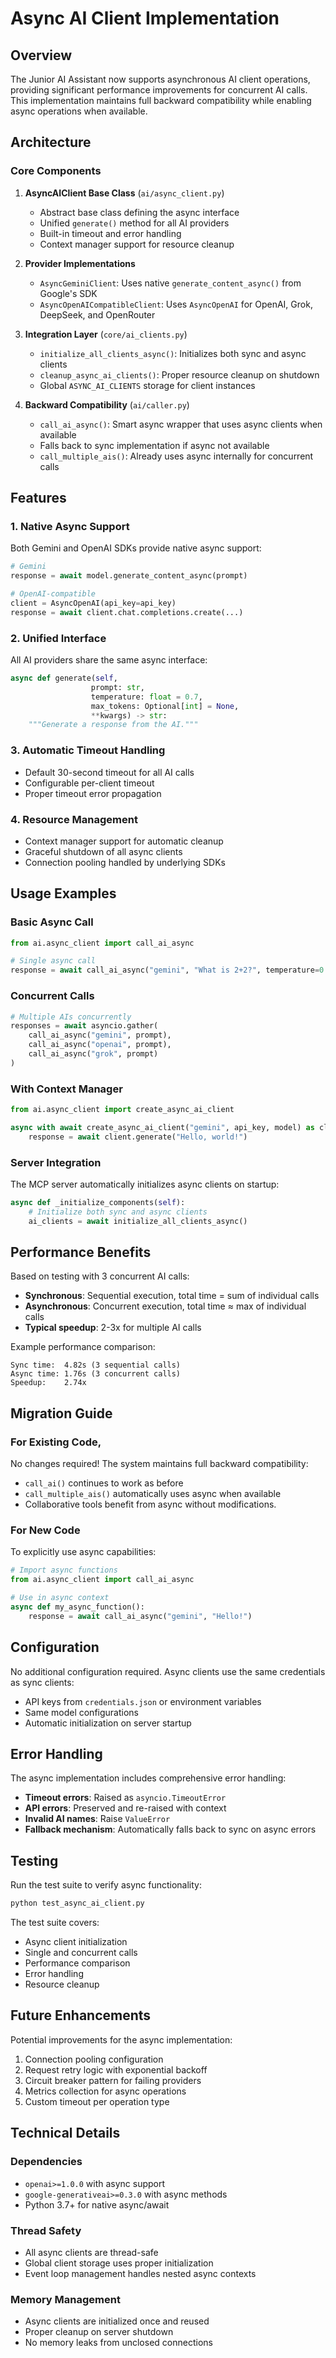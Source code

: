 # Async AI Client Implementation

## Overview

The Junior AI Assistant now supports asynchronous AI client operations, providing significant performance improvements for concurrent AI calls. This implementation maintains full backward compatibility while enabling async operations when available.

## Architecture

### Core Components

1. **AsyncAIClient Base Class** (`ai/async_client.py`)
   - Abstract base class defining the async interface
   - Unified `generate()` method for all AI providers
   - Built-in timeout and error handling
   - Context manager support for resource cleanup

2. **Provider Implementations**
   - `AsyncGeminiClient`: Uses native `generate_content_async()` from Google's SDK
   - `AsyncOpenAICompatibleClient`: Uses `AsyncOpenAI` for OpenAI, Grok, DeepSeek, and OpenRouter

3. **Integration Layer** (`core/ai_clients.py`)
   - `initialize_all_clients_async()`: Initializes both sync and async clients
   - `cleanup_async_ai_clients()`: Proper resource cleanup on shutdown
   - Global `ASYNC_AI_CLIENTS` storage for client instances

4. **Backward Compatibility** (`ai/caller.py`)
   - `call_ai_async()`: Smart async wrapper that uses async clients when available
   - Falls back to sync implementation if async not available
   - `call_multiple_ais()`: Already uses async internally for concurrent calls

## Features

### 1. Native Async Support
Both Gemini and OpenAI SDKs provide native async support:
```python
# Gemini
response = await model.generate_content_async(prompt)

# OpenAI-compatible
client = AsyncOpenAI(api_key=api_key)
response = await client.chat.completions.create(...)
```

### 2. Unified Interface
All AI providers share the same async interface:
```python
async def generate(self, 
                  prompt: str, 
                  temperature: float = 0.7,
                  max_tokens: Optional[int] = None,
                  **kwargs) -> str:
    """Generate a response from the AI."""
```

### 3. Automatic Timeout Handling
- Default 30-second timeout for all AI calls
- Configurable per-client timeout
- Proper timeout error propagation

### 4. Resource Management
- Context manager support for automatic cleanup
- Graceful shutdown of all async clients
- Connection pooling handled by underlying SDKs

## Usage Examples

### Basic Async Call
```python
from ai.async_client import call_ai_async

# Single async call
response = await call_ai_async("gemini", "What is 2+2?", temperature=0.1)
```

### Concurrent Calls
```python
# Multiple AIs concurrently
responses = await asyncio.gather(
    call_ai_async("gemini", prompt),
    call_ai_async("openai", prompt),
    call_ai_async("grok", prompt)
)
```

### With Context Manager
```python
from ai.async_client import create_async_ai_client

async with await create_async_ai_client("gemini", api_key, model) as client:
    response = await client.generate("Hello, world!")
```

### Server Integration
The MCP server automatically initializes async clients on startup:
```python
async def _initialize_components(self):
    # Initialize both sync and async clients
    ai_clients = await initialize_all_clients_async()
```

## Performance Benefits

Based on testing with 3 concurrent AI calls:
- **Synchronous**: Sequential execution, total time = sum of individual calls
- **Asynchronous**: Concurrent execution, total time ≈ max of individual calls
- **Typical speedup**: 2-3x for multiple AI calls

Example performance comparison:
```
Sync time:  4.82s (3 sequential calls)
Async time: 1.76s (3 concurrent calls)
Speedup:    2.74x
```

## Migration Guide

### For Existing Code,
No changes required! The system maintains full backward compatibility:
- `call_ai()` continues to work as before
- `call_multiple_ais()` automatically uses async when available
- Collaborative tools benefit from async without modifications.

### For New Code
To explicitly use async capabilities:
```python
# Import async functions
from ai.async_client import call_ai_async

# Use in async context
async def my_async_function():
    response = await call_ai_async("gemini", "Hello!")
```

## Configuration

No additional configuration required. Async clients use the same credentials as sync clients:
- API keys from `credentials.json` or environment variables
- Same model configurations
- Automatic initialization on server startup

## Error Handling

The async implementation includes comprehensive error handling:
- **Timeout errors**: Raised as `asyncio.TimeoutError`
- **API errors**: Preserved and re-raised with context
- **Invalid AI names**: Raise `ValueError`
- **Fallback mechanism**: Automatically falls back to sync on async errors

## Testing

Run the test suite to verify async functionality:
```bash
python test_async_ai_client.py
```

The test suite covers:
- Async client initialization
- Single and concurrent calls
- Performance comparison
- Error handling
- Resource cleanup

## Future Enhancements

Potential improvements for the async implementation:
1. Connection pooling configuration
2. Request retry logic with exponential backoff
3. Circuit breaker pattern for failing providers
4. Metrics collection for async operations
5. Custom timeout per operation type

## Technical Details

### Dependencies
- `openai>=1.0.0` with async support
- `google-generativeai>=0.3.0` with async methods
- Python 3.7+ for native async/await

### Thread Safety
- All async clients are thread-safe
- Global client storage uses proper initialization
- Event loop management handles nested async contexts

### Memory Management
- Async clients are initialized once and reused
- Proper cleanup on server shutdown
- No memory leaks from unclosed connections